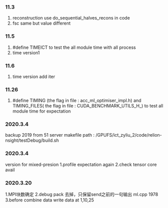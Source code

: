 ### 11.3
1. reconstruction use do_sequential_halves_recons in code 
2. fsc same but value different 

### 11.5
1. #define TIMEICT to test the all module time with all process
2. time version1

### 11.6
1. time version add iter

### 11.26
1. #define TIMING  (the flag in file : acc_ml_optimiser_impl.h)  and TIMING_FILES( the flag in file : CUDA_BENCHMARK_UTILS_H_)  to test all module time for expectation 

### 2020.3.4 
backup 2019 from 51 server 
makefile path : /GPUFS/ict_zyliu_2/code/relion-nsight/testDebug/build.sh


### 2020.3.4 
version for mixed-presion
1.profile expectation again
2.check tensor core avail

### 2020.3.20
1.MPI块数确定
2.debug pack 去掉，只保留send之前的一句输出 ml.cpp 1978
3.before combine data
write data at 1,10,25

